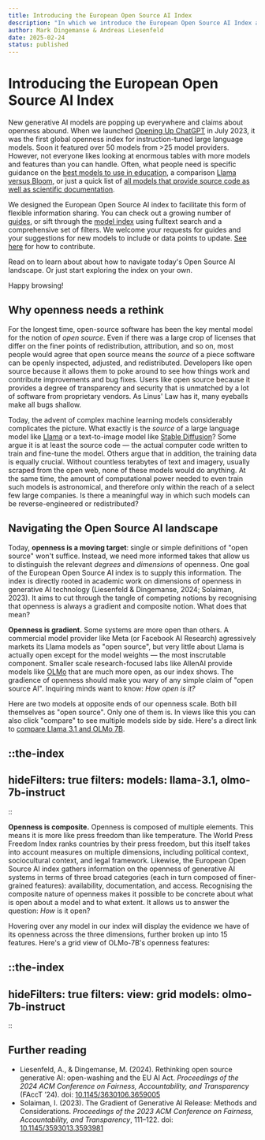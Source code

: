 ```yaml
--- 
title: Introducing the European Open Source AI Index
description: "In which we introduce the European Open Source AI Index and explain how to follow a moving target"
author: Mark Dingemanse & Andreas Liesenfeld
date: 2025-02-24
status: published
---
```


# Introducing the European Open Source AI Index
<author :author="author"></author>
<date :date="date"></date>

New generative AI models are popping up everywhere and claims about openness abound. When we launched [Opening Up ChatGPT](https://opening-up-chatgpt.github.io/) in July 2023, it was the first global openness index for instruction-tuned large language models. Soon it featured over 50 models from >25 model providers. However, not everyone likes looking at enormous tables with more models and features than you can handle. Often, what people need is specific guidance on the [best models to use in education](https://www.osai-index.eu/guides/open-llms-education), a comparison [Llama versus Bloom](https://www.osai-index.eu/guides/llama-vs-bloom-openness), or just a quick list of [all models that provide source code as well as scientific documentation](https://www.osai-index.eu/the-index?type=text&preprint=1&trainingcode=1).

We designed the European Open Source AI index to facilitate this form of flexible information sharing. You can check out a growing number of [guides](https://www.osai-index.eu/#guides), or sift through the [model index](https://www.osai-index.eu/the-index) using fulltext search and a comprehensive set of filters. We welcome your requests for guides and your suggestions for new models to include or data points to update. [See here](https://www.osai-index.eu/contribute) for how to contribute.

Read on to learn about about how to navigate today's Open Source AI landscape. Or just start exploring the index on your own. 

Happy browsing!

## Why openness needs a rethink

For the longest time, open-source software has been the key mental model for the notion of _open source_. Even if there was a large crop of licenses that differ on the finer points of redistribution, attribution, and so on, most people would agree that open source means the _source_ of a piece software can be openly inspected, adjusted, and redistributed. Developers like open source because it allows them to poke around to see how things work and contribute improvements and bug fixes. Users like open source because it provides a degree of transparency and security that is unmatched by a lot of software from proprietary vendors. As Linus' Law has it, many eyeballs make all bugs shallow.

Today, the advent of complex machine learning models considerably complicates the picture. What exactly is the _source_ of a large language model like [Llama](https://www.osai-index.eu/model/llama-3.1) or a text-to-image model like [Stable Diffusion](https://www.osai-index.eu/model/stable-diffusion)? Some argue it is at least the source code — the actual computer code written to train and fine-tune the model. Others argue that in addition, the training data is equally crucial. Without countless terabytes of text and imagery, usually scraped from the open web, none of these models would do anything. At the same time, the amount of computational power needed to even train such models is astronomical, and therefore only within the reach of a select few large companies. Is there a meaningful way in which such models can be reverse-engineered or redistributed?

## Navigating the Open Source AI landscape

Today, **openness is a moving target**: single or simple definitions of "open source" won't suffice. Instead, we need more informed takes that allow us to distinguish the relevant _degrees_ and _dimensions_ of openness. One goal of the European Open Source AI index is to supply this information. The index is directly rooted in academic work on dimensions of openness in generative AI technology (Liesenfeld & Dingemanse, 2024; Solaiman, 2023). It aims to cut through the tangle of competing notions by recognising that openness is always a gradient and composite notion. What does that mean?

**Openness is gradient.** Some systems are more open than others. A commercial model provider like Meta (or Facebook AI Research) agressively markets its Llama models as "open source", but very little about Llama is actually open except for the model weights — the most inscrutable component. Smaller scale research-focused labs like AllenAI provide models like [OLMo](https://www.osai-index.eu/model/olmo-7b-instruct) that are much more open, as our index shows. The gradience of openness should make you wary of any simple claim of "open source AI". Inquiring minds want to know: _How open is it?_ 

Here are two models at opposite ends of our openness scale. Both bill themselves as "open source". Only one of them is. In views like this you can also click "compare" to see multiple models side by side. Here's a direct link to [compare Llama 3.1 and OLMo 7B](https://www.osai-index.eu/compare?models=olmo-7b-instruct,llama-3.1). 

::the-index
---
hideFilters: true
filters: 
  models: llama-3.1, olmo-7b-instruct
---
::

**Openness is composite.** Openness is composed of multiple elements. This means it is more like press freedom than like temperature. The World Press Freedom Index ranks countries by their press freedom, but this itself takes into account measures on multiple dimensions, including political context, sociocultural context, and legal framework. Likewise, the European Open Source AI index gathers information on the openness of generative AI systems in terms of three broad categories (each in turn composed of finer-grained features): availability, documentation, and access. Recognising the composite nature of openness makes it possible to be concrete about what is open about a model and to what extent. It allows us to answer the question: _How_ is it open?

Hovering over any model in our index will display the evidence we have of its openness across the three dimensions, further broken up into 15 features. Here's a grid view of OLMo-7B's openness features:

::the-index
---
hideFilters: true
filters: 
  view: grid
  models: olmo-7b-instruct
---
::

## Further reading

- Liesenfeld, A., & Dingemanse, M. (2024). Rethinking open source generative AI: open-washing and the EU AI Act. _Proceedings of the 2024 ACM Conference on Fairness, Accountability, and Transparency_ (FAccT ’24). doi: [10.1145/3630106.3659005](https://dl.acm.org/doi/10.1145/3630106.3659005) 
- Solaiman, I. (2023). The Gradient of Generative AI Release: Methods and Considerations. _Proceedings of the 2023 ACM Conference on Fairness, Accountability, and Transparency_, 111–122. doi: [10.1145/3593013.3593981](https://doi.org/10.1145/3593013.3593981)
